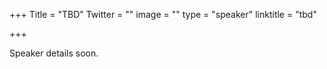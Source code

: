 +++
Title = "TBD"
Twitter = ""
image = ""
type = "speaker"
linktitle = "tbd"

+++

Speaker details soon.
